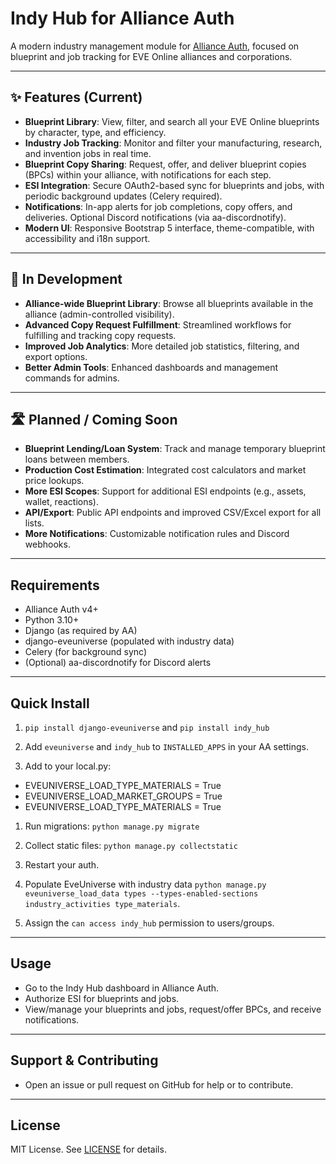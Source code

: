 # Indy Hub for Alliance Auth

A modern industry management module for [Alliance Auth](https://allianceauth.org/), focused on blueprint and job tracking for EVE Online alliances and corporations.

______________________________________________________________________

## ✨ Features (Current)

- **Blueprint Library**: View, filter, and search all your EVE Online blueprints by character, type, and efficiency.
- **Industry Job Tracking**: Monitor and filter your manufacturing, research, and invention jobs in real time.
- **Blueprint Copy Sharing**: Request, offer, and deliver blueprint copies (BPCs) within your alliance, with notifications for each step.
- **ESI Integration**: Secure OAuth2-based sync for blueprints and jobs, with periodic background updates (Celery required).
- **Notifications**: In-app alerts for job completions, copy offers, and deliveries. Optional Discord notifications (via aa-discordnotify).
- **Modern UI**: Responsive Bootstrap 5 interface, theme-compatible, with accessibility and i18n support.

______________________________________________________________________

## 🚧 In Development

- **Alliance-wide Blueprint Library**: Browse all blueprints available in the alliance (admin-controlled visibility).
- **Advanced Copy Request Fulfillment**: Streamlined workflows for fulfilling and tracking copy requests.
- **Improved Job Analytics**: More detailed job statistics, filtering, and export options.
- **Better Admin Tools**: Enhanced dashboards and management commands for admins.

______________________________________________________________________

## 🛣️ Planned / Coming Soon

- **Blueprint Lending/Loan System**: Track and manage temporary blueprint loans between members.
- **Production Cost Estimation**: Integrated cost calculators and market price lookups.
- **More ESI Scopes**: Support for additional ESI endpoints (e.g., assets, wallet, reactions).
- **API/Export**: Public API endpoints and improved CSV/Excel export for all lists.
- **More Notifications**: Customizable notification rules and Discord webhooks.

______________________________________________________________________

## Requirements

- Alliance Auth v4+
- Python 3.10+
- Django (as required by AA)
- django-eveuniverse (populated with industry data)
- Celery (for background sync)
- (Optional) aa-discordnotify for Discord alerts

______________________________________________________________________

## Quick Install

1. `pip install django-eveuniverse` and `pip install indy_hub`

1. Add `eveuniverse` and `indy_hub` to `INSTALLED_APPS` in your AA settings.

1. Add to your local.py:

- EVEUNIVERSE_LOAD_TYPE_MATERIALS = True
- EVEUNIVERSE_LOAD_MARKET_GROUPS = True
- EVEUNIVERSE_LOAD_TYPE_MATERIALS = True

1. Run migrations: `python manage.py migrate`

1. Collect static files: `python manage.py collectstatic`

1. Restart your auth.

1. Populate EveUniverse with industry data `python manage.py eveuniverse_load_data types --types-enabled-sections industry_activities type_materials`.

1. Assign the `can access indy_hub` permission to users/groups.

______________________________________________________________________

## Usage

- Go to the Indy Hub dashboard in Alliance Auth.
- Authorize ESI for blueprints and jobs.
- View/manage your blueprints and jobs, request/offer BPCs, and receive notifications.

______________________________________________________________________

## Support & Contributing

- Open an issue or pull request on GitHub for help or to contribute.

______________________________________________________________________

## License

MIT License. See [LICENSE](LICENSE) for details.
